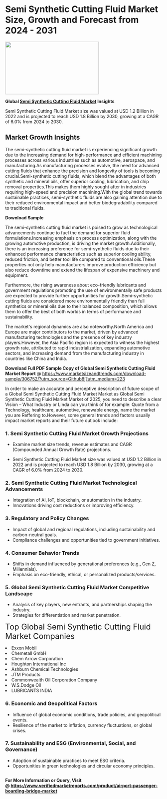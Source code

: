 <H1>Semi Synthetic Cutting Fluid Market Size, Growth and Forecast from 2024 - 2031</H1><img class="aligncenter size-medium wp-image-584254" src="https://thirdeyenews.in/wp-content/uploads/2024/09/Global-Market-Research-300x168.jpeg" alt="" width="300" height="168" /><p><strong>Global&nbsp;<a href="https://www.marketsizeandtrends.com/download-sample/306752/?utm_source=Github8j?utm_medium=223">Semi Synthetic Cutting Fluid Market</a> Insights</strong></p><p>Semi Synthetic Cutting Fluid Market size was valued at USD 1.2 Billion in 2022 and is projected to reach USD 1.8 Billion by 2030, growing at a CAGR of 6.0% from 2024 to 2030.</p><p><h2>Market Growth Insights</h2> <p>The semi-synthetic cutting fluid market is experiencing significant growth due to the increasing demand for high-performance and efficient machining processes across various industries such as automotive, aerospace, and manufacturing.As manufacturing processes evolve, the need for advanced cutting fluids that enhance the precision and longevity of tools is becoming crucial.Semi-synthetic cutting fluids, which blend the advantages of both synthetic and mineral oils, offer superior cooling, lubrication, and chip removal properties.This makes them highly sought after in industries requiring high-speed and precision machining.With the global trend towards sustainable practices, semi-synthetic fluids are also gaining attention due to their reduced environmental impact and better biodegradability compared to traditional fluids.</p> <p><strong>Download Sample</strong></p> <p>The semi-synthetic cutting fluid market is poised to grow as technological advancements continue to fuel the demand for superior fluid formulations.Increasing emphasis on process optimization, along with the growing automotive production, is driving the market growth.Additionally, there is an increasing preference for semi-synthetic fluids due to their enhanced performance characteristics such as superior cooling ability, reduced friction, and better tool life compared to conventional oils.These properties not only help manufacturers improve production efficiency but also reduce downtime and extend the lifespan of expensive machinery and equipment.</p> <p>Furthermore, the rising awareness about eco-friendly lubricants and government regulations promoting the use of environmentally safe products are expected to provide further opportunities for growth.Semi-synthetic cutting fluids are considered more environmentally friendly than full synthetics or mineral oils due to their balanced composition, which allows them to offer the best of both worlds in terms of performance and sustainability.</p> <p>The market's regional dynamics are also noteworthy.North America and Europe are major contributors to the market, driven by advanced manufacturing technologies and the presence of key industry players.However, the Asia Pacific region is expected to witness the highest growth rate, attributed to rapid industrialization, expanding automotive sectors, and increasing demand from the manufacturing industry in countries like China and India.</p> <p><span class=""><strong>Download Full PDF Sample Copy of Global Semi Synthetic Cutting Fluid Market Report</strong> @ <a href="https://www.marketsizeandtrends.com/download-sample/306752/?utm_source=Github8j?utm_medium=223" target="_blank">https://www.marketsizeandtrends.com/download-sample/306752/?utm_source=Github8j?utm_medium=223</a></span></p><p>In order to make an accurate and perceptive description of future scope of a Global&nbsp;Semi Synthetic Cutting Fluid Market Market as Global&nbsp;Semi Synthetic Cutting Fluid Market Market of 2025, you need to describe a clear Vision &ndash; What Industry or Linda can you think of for example: Quote from a Technology, healthcare, automotive, renewable energy, name the market you are Reffering to.However, some general trends and factors usually impact market reports and their future outlook include:</p><h3>1.&nbsp;<strong>Semi Synthetic Cutting Fluid Market Growth Projections</strong></h3><ul><li>Examine market size trends, revenue estimates and CAGR (Compounded Annual Growth Rate) projections.</li><li><p>Semi Synthetic Cutting Fluid Market size was valued at USD 1.2 Billion in 2022 and is projected to reach USD 1.8 Billion by 2030, growing at a CAGR of 6.0% from 2024 to 2030.</p></li></ul><h3>2.&nbsp;<strong>Semi Synthetic Cutting Fluid Market Technological Advancements</strong></h3><ul><li>Integration of AI, IoT, blockchain, or automation in the industry.</li><li>Innovations driving cost reductions or improving efficiency.</li></ul><h3>3.&nbsp;<strong>Regulatory and Policy Changes</strong></h3><ul><li>Impact of global and regional regulations, including sustainability and carbon-neutral goals.</li><li>Compliance challenges and opportunities tied to government initiatives.</li></ul><h3>4.&nbsp;<strong>Consumer Behavior Trends</strong></h3><ul><li>Shifts in demand influenced by generational preferences (e.g., Gen Z, Millennials).</li><li>Emphasis on eco-friendly, ethical, or personalized products/services.</li></ul><h3>5.&nbsp;<strong>Global Semi Synthetic Cutting Fluid Market Competitive Landscape</strong></h3><ul><li>Analysis of key players, new entrants, and partnerships shaping the industry.</li><li>Strategies for differentiation and market penetration.</li></ul><p data-pm-slice="1 1 []"><span style="color: inherit; font-family: inherit; font-size: 25px;">Top Global Semi Synthetic Cutting Fluid Market Companies</span></p><div class="" data-test-id=""><p><li>Exxon Mobil</li><li> Chemetall GmbH</li><li> Chem Arrow Corporation</li><li> Houghton International Inc</li><li> Ashburn Chemical Technologies</li><li> JTM Products</li><li> Commonwealth Oil Corporation Company</li><li> W.S.Dodge Oil</li><li> LUBRICANTS INDIA</li></p></div><h3>6.&nbsp;<strong>Economic and Geopolitical Factors</strong></h3><ul><li>Influence of global economic conditions, trade policies, and geopolitical events.</li><li>Resilience of the market to inflation, currency fluctuations, or global crises.</li></ul><h3>7.&nbsp;<strong>Sustainability and ESG (Environmental, Social, and Governance)</strong></h3><ul><li>Adoption of sustainable practices to meet ESG criteria.</li><li>Opportunities in green technologies and circular economy principles.</li></ul><h2><strong style="font-size: 14px;">For More Information or Query, Visit @&nbsp;</strong><a style="background-color: #ffffff; font-size: 14px;" href="https://www.marketsizeandtrends.com/report/semi-synthetic-cutting-fluid-market/" target="_blank">https://www.verifiedmarketreports.com/product/airport-passenger-boarding-bridge-market</a></h2>